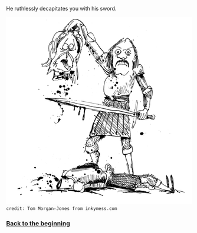 He ruthlessly decapitates you with his sword. 

![decapitation](../images/lit/decapitation.jpg)
`credit: Tom Morgan-Jones from inkymess.com`

### [Back to the beginning](../beginning.md)